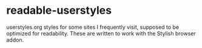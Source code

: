 readable-userstyles
===================

userstyles.org styles for some sites I frequently visit, supposed to
be optimized for readability. These are written to work with the
Stylish browser addon.
